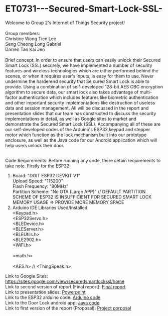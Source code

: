 # ET0731---Secured-Smart-Lock-SSL- <br>
Welcome to Group 2's Internet of Things Security project! <br><br>
Group members: <br> Christine Wong Tien Lee <br>
               Seng Cheong Long Gabriel <br>
               Darren Tan Kai Jen <br><br>
Brief concept: In order to ensure that users can easily unlock their Secured Smart Lock (SSL) securely, we have implemented a number of security features and wireless technologies which are either performed behind the scenes, or when it requires user's inputs, is easy for them to use. Never undermine the harderend security that Se cured Smart Lock is able to provide. Using a combination of self-developed 128-bit AES CBC encryption algorithm to secure data, our smart lock also takes advantage of multi-factor authentication which includes features like biometric authentication and other important security implementations like destruction of useless data and session management. All will be discussed in the report and presentation slides that our team has constructed to discuss the security implementations in detail, as well as Google sites to market and demonstrate the Secured Smart Lock (SSL). Accompanying all of these are our self-developed codes of the Arduino's ESP32,keypad and stepper motor which function as the lock mechanism built into our prototype enclosure, as well as the Java code for our Android application which will help users unlock their door. <br><br>

Code Requirements:
Before running any code, there cetain requirements to take note. Firstly for the ESP32:<br>
1. Board: "DOIT ESP32 DEVKIT V1"<br>
   Upload Speed: "115200"<br>
   Flash Frequency: "80MHz"<br>
   Partition Scheme: "No OTA (Large APP)"  // DEFAULT PARTITION SCHEME OF ESP32 IS INSUFFICIENT FOR SECURED SMART LOCK MEMORY USAGE => PROVIDE MORE MEMORY SPACE<br>
2. Arduino IDE Libraries Used/Installed:<br>
   <Keypad.h><br>
   <ESP32Servo.h><br>
   <BLEDevice.h><br>
   <BLEServer.h><br>
   <BLEUtils.h><br>
   <BLE2902.h><br>
   <WiFi.h><br>
   <iostream><br>
   <math.h><br>
   <string><br>
   <AES.h>    //
   <ThingSpeak.h>
      
Link to Google Sites: https://sites.google.com/view/securedsmartlockssl/home <br>
Link to second version of report (Final report): <a href="https://github.com/itsCWTL/ET0731---Secured-Smart-Lock-SSL-/blob/main/Grp2_ver1.pdf">Final report</a><br>
Link to presentation slides: <a href="https://github.com/itsCWTL/ET0731---Secured-Smart-Lock-SSL-/blob/main/Grp2_PPT.pptx">Powerpoint</a><br>
Link to the ESP32 arduino code: <a href="https://github.com/itsCWTL/ET0731---Secured-Smart-Lock-SSL-/blob/main/IOTS_Project_Group2_Code_Finalver.ino">Arduino code</a><br>
Link to the Door Lock android app: <a href="https://github.com/itsCWTL/ET0731---Secured-Smart-Lock-SSL-/blob/main/DoorUnlock.zip">Java code</a><br>
Link to first version of the report (Proposal): <a href="https://github.com/itsCWTL/ET0731---Secured-Smart-Lock-SSL-/blob/main/Grp2_ver1.pdf">Project porposal</a>
